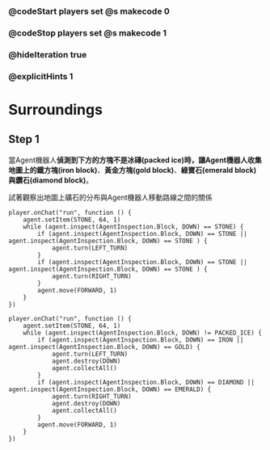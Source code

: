 ### @codeStart players set @s makecode 0
### @codeStop players set @s makecode 1

### @hideIteration true 
### @explicitHints 1


# Surroundings 

## Step 1
當Agent機器人**偵測到下方的方塊不是冰磚(packed ice)**時，讓Agent機器人收集地圖上的**鐵方塊(iron block)**、**黃金方塊(gold block)**、**綠寶石(emerald block)**與**鑽石(diamond block)**。

試著觀察出地圖上礦石的分布與Agent機器人移動路線之間的關係

```template
player.onChat("run", function () {
    agent.setItem(STONE, 64, 1)
    while (agent.inspect(AgentInspection.Block, DOWN) == STONE) {
        if (agent.inspect(AgentInspection.Block, DOWN) == STONE || agent.inspect(AgentInspection.Block, DOWN) == STONE ) {
            agent.turn(LEFT_TURN)
        }
        if (agent.inspect(AgentInspection.Block, DOWN) == STONE || agent.inspect(AgentInspection.Block, DOWN) == STONE ) {
            agent.turn(RIGHT_TURN)
        }
        agent.move(FORWARD, 1)
    }
})
```

```ghost
player.onChat("run", function () {
    agent.setItem(STONE, 64, 1)
    while (agent.inspect(AgentInspection.Block, DOWN) != PACKED_ICE) {
        if (agent.inspect(AgentInspection.Block, DOWN) == IRON || agent.inspect(AgentInspection.Block, DOWN) == GOLD) {
            agent.turn(LEFT_TURN)
            agent.destroy(DOWN)
            agent.collectAll()
        }
        if (agent.inspect(AgentInspection.Block, DOWN) == DIAMOND || agent.inspect(AgentInspection.Block, DOWN) == EMERALD) {
            agent.turn(RIGHT_TURN)
            agent.destroy(DOWN)
            agent.collectAll()
        }
        agent.move(FORWARD, 1)
    }
})
```

